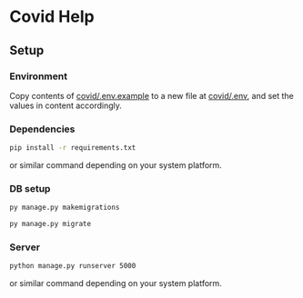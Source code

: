 # Covid Help

## Setup

### Environment

Copy contents of [covid/.env.example](covid/.env.example) to a new file at [covid/.env](covid/.env), and set the values in content accordingly.

### Dependencies

```bash
pip install -r requirements.txt
```

or similar command depending on your system platform.

### DB setup

```bash
py manage.py makemigrations
```

```bash
py manage.py migrate
```

### Server

```bash
python manage.py runserver 5000
```

or similar command depending on your system platform.
